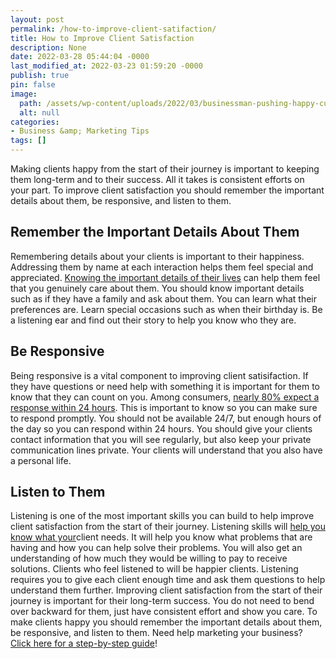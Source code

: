 ```yaml
---
layout: post
permalink: /how-to-improve-client-satifaction/
title: How to Improve Client Satisfaction
description: None
date: 2022-03-28 05:44:04 -0000
last_modified_at: 2022-03-23 01:59:20 -0000
publish: true
pin: false
image:
  path: /assets/wp-content/uploads/2022/03/businessman-pushing-happy-customer-hologram.jpg
  alt: null
categories:
- Business &amp; Marketing Tips
tags: []
---
```

Making clients happy from the start of their journey is important to keeping them long-term and to their success. All it takes is consistent efforts on your part. To improve client satisfaction you should remember the important details about them, be responsive, and listen to them.

## **Remember the Important Details About Them**

Remembering details about your clients is important to their happiness. Addressing them by name at each interaction helps them feel special and appreciated. [Knowing the important details of their lives](https://www.customerexperienceinsight.com/9-things-you-must-remember-about-customers/) can help them feel that you genuinely care about them. You should know important details such as if they have a family and ask about them. You can learn what their preferences are. Learn special occasions such as when their birthday is. Be a listening ear and find out their story to help you know who they are.

## **Be Responsive**

Being responsive is a vital component to improving client satisifaction. If they have questions or need help with something it is important for them to know that they can count on you. Among consumers, [nearly 80% expect a response within 24 hours](https://www.bigleap.com/blog/diy-digital-marketing-what-you-can-do-yourself/). This is important to know so you can make sure to respond promptly. You should not be available 24/7, but enough hours of the day so you can respond within 24 hours. You should give your clients contact information that you will see regularly, but also keep your private communication lines private. Your clients will understand that you also have a personal life.

## **Listen to Them**

Listening is one of the most important skills you can build to help improve client satisfaction from the start of their journey. Listening skills will [help you know what your](https://www.freshworks.com/live-chat-software/guide-to-happy-customers-blog/)client needs. It will help you know what problems that are having and how you can help solve their problems. You will also get an understanding of how much they would be willing to pay to receive solutions. Clients who feel listened to will be happier clients. Listening requires you to give each client enough time and ask them questions to help understand them further. Improving client satisfaction from the start of their journey is important for their long-term success. You do not need to bend over backward for them, just have consistent effort and show you care. To make clients happy you should remember the important details about them, be responsive, and listen to them. Need help marketing your business? [Click here for a step-by-step guide](https://ebook.katebagoy.com/lto)!
